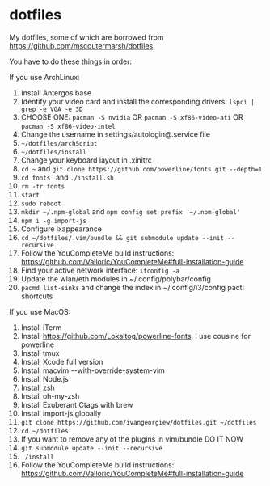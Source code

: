 # dotfiles
My dotfiles, some of which are borrowed from https://github.com/mscoutermarsh/dotfiles.

You have to do these things in order:

If you use ArchLinux:
1) Install Antergos base
2) Identify your video card and install the corresponding drivers: `lspci | grep -e VGA -e 3D`
3) CHOOSE ONE: `pacman -S nvidia` OR `pacman -S xf86-video-ati` OR `pacman -S xf86-video-intel`
4) Change the username in settings/autologin@.service file
5) `~/dotfiles/archScript`
6) `~/dotfiles/install`
7) Change your keyboard layout in .xinitrc
8) `cd ~` and `git clone https://github.com/powerline/fonts.git --depth=1`
9) `cd fonts ` and `./install.sh`
10) `rm -fr fonts`
11) `start`
11) `sudo reboot`
12) `mkdir ~/.npm-global` and `npm config set prefix '~/.npm-global'`
13) `npm i -g import-js`
15) Configure lxappearance
16) `cd ~/dotfiles/.vim/bundle && git submodule update --init --recursive`
17) Follow the YouCompleteMe build instructions: https://github.com/Valloric/YouCompleteMe#full-installation-guide
18) Find your active network interface: `ifconfig -a`
19) Update the wlan/eth modules in ~/.config/polybar/config
20) `pacmd list-sinks` and change the index in ~/.config/i3/config pactl shortcuts

If you use MacOS:
1) Install iTerm
2) Install https://github.com/Lokaltog/powerline-fonts. I use cousine for powerline
3) Install tmux
4) Install Xcode full version
5) Install macvim --with-override-system-vim
6) Install Node.js
7) Install zsh
8) Install oh-my-zsh
9) Install Exuberant Ctags with brew
10) Install import-js globally
11) `git clone https://github.com/ivangeorgiew/dotfiles.git ~/dotfiles`
12) `cd ~/dotfiles`
13) If you want to remove any of the plugins in vim/bundle DO IT NOW
14) `git submodule update --init --recursive`
15) `./install`
16) Follow the YouCompleteMe build instructions: https://github.com/Valloric/YouCompleteMe#full-installation-guide
